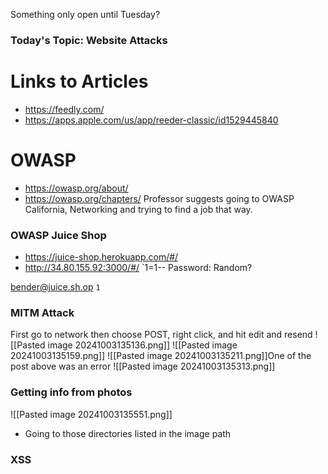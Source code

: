 
Something only open until Tuesday?
### Today's Topic: Website Attacks 

# Links to Articles
- https://feedly.com/  
- https://apps.apple.com/us/app/reeder-classic/id1529445840

# OWASP
- https://owasp.org/about/
- https://owasp.org/chapters/
Professor suggests going to OWASP California, Networking and trying to find a job that way. 

### OWASP Juice Shop
- https://juice-shop.herokuapp.com/#/
- http://34.80.155.92:3000/#/
`1=1--
Password: Random?

bender@juice.sh.op `1`
### MITM Attack
First go to network then choose POST, right click, and hit edit and resend
![[Pasted image 20241003135136.png]]
![[Pasted image 20241003135159.png]]
![[Pasted image 20241003135211.png]]One of the post above was an error
![[Pasted image 20241003135313.png]]

### Getting info from photos
![[Pasted image 20241003135551.png]]
- Going to those directories listed in the image path

### XSS


